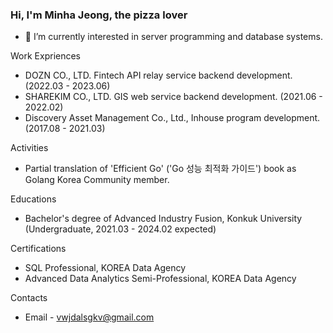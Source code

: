 ### Hi, I'm Minha Jeong, the pizza lover

- 🌱 I’m currently interested in server programming and database systems.

Work Expriences
- DOZN CO., LTD. Fintech API relay service backend development. (2022.03 - 2023.06)
- SHAREKIM CO., LTD. GIS web service backend development. (2021.06 - 2022.02)
- Discovery Asset Management Co., Ltd., Inhouse program development. (2017.08 - 2021.03)

Activities
- Partial translation of 'Efficient Go' ('Go 성능 최적화 가이드') book as Golang Korea Community member.

Educations
- Bachelor's degree of Advanced Industry Fusion, Konkuk University (Undergraduate, 2021.03 - 2024.02 expected)

Certifications
- SQL Professional, KOREA Data Agency
- Advanced Data Analytics Semi-Professional, KOREA Data Agency

Contacts
- Email - vwjdalsgkv@gmail.com
